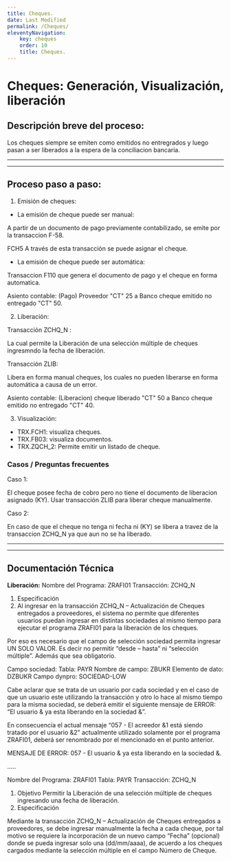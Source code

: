 ```yaml
---
title: Cheques.
date: Last Modified
permalink: /Cheques/
eleventyNavigation:
    key: cheques
    order: 10
    title: Cheques.
---
```

# Cheques: Generación, Visualización, liberación

## Descripción breve del proceso:

Los cheques siempre se emiten como emitidos no entregrados y luego pasan a ser liberados a la espera de la conciliacion bancaria.

---

---

## Proceso paso a paso:

1. Emisión de cheques:

* La emisión de cheque puede ser manual:

A partir de un documento de pago previamente contabilizado, se emite por la transaccion F-58.

FCH5 A través de esta transacción se puede asignar el cheque.

* La emisión de cheque puede ser automática:

Transaccion F110 que genera el documento de pago y el cheque en forma automatica.

Asiento contable: (Pago)  Proveedor "CT" 25 a Banco cheque emitido no entregado "CT" 50.

2. Liberación:

Transacción ZCHQ_N :

La cual permite la Liberación de una selección múltiple de cheques ingresmndo la fecha de liberación.

Transacción ZLIB:

Libera en forma manual cheques, los cuales no pueden liberarse en forma automática a causa de un error.

Asiento contable: (Liberacion) cheque liberado "CT" 50 a Banco cheque emitido no entregado "CT" 40.

3. Visualización:

* TRX.FCH1: visualiza cheques.
* TRX.FB03: visualiza documentos.
* TRX.ZQCH_2: Permite emitir un listado de cheque.

### Casos / Preguntas frecuentes

Caso 1:

El cheque posee fecha de cobro pero no tiene el documento de liberacion asignado (KY). Usar transacción ZLIB para liberar cheque manualmente.

Caso 2:

En caso de que el cheque no tenga ni fecha ni (KY) se libera a travez de la transaccion ZCHQ_N ya que aun no se ha liberado.

---

---

## Documentación Técnica

**Liberación:**
Nombre del Programa: ZRAFI01
Transacción: ZCHQ_N

1. Especificación
2. Al ingresar en la transacción ZCHQ_N – Actualización de Cheques entregados a proveedores, el sistema no permite que diferentes usuarios puedan ingresar en distintas sociedades al mismo tiempo para ejecutar el programa ZRAFI01 para la liberación de los cheques.

Por eso es necesario que el campo de selección sociedad permita ingresar UN SOLO VALOR. Es decir no permitir “desde – hasta” ni “selección múltiple”.
Además que sea obligatorio.

Campo sociedad:
Tabla: PAYR
Nombre de campo: ZBUKR
Elemento de dato: DZBUKR
Campo dynpro: SOCIEDAD-LOW

Cabe aclarar que se trata de un usuario por cada sociedad y en el caso de que un usuario este utilizando la transacción y otro lo hace al mismo tiempo para la misma sociedad, se deberá emitir el siguiente mensaje de ERROR: “El usuario & ya esta liberando en la sociedad &”.

En consecuencia el actual mensaje “057 - El acreedor &1 está siendo tratado por el usuario &2” actualmente utilizado solamente por el programa ZRAFI01, deberá ser renombrado por el mencionado en el punto anterior.

MENSAJE DE ERROR: 057 - El usuario & ya esta liberando en la sociedad &.

.....

Nombre del Programa: ZRAFI01
Tabla: PAYR
Transacción: ZCHQ_N

1. Objetivo
   Permitir la Liberación de una selección múltiple de cheques ingresando una fecha de liberación.
2. Especificación

Mediante la transacción ZCHQ_N – Actualización de Cheques entregados a proveedores, se debe ingresar manualmente la fecha a cada cheque, por tal motivo se requiere la incorporación de un nuevo campo “Fecha” (opcional) donde se pueda ingresar solo una (dd/mm/aaaa), de acuerdo a los cheques cargados mediante la selección múltiple en el campo Número de Cheque.
